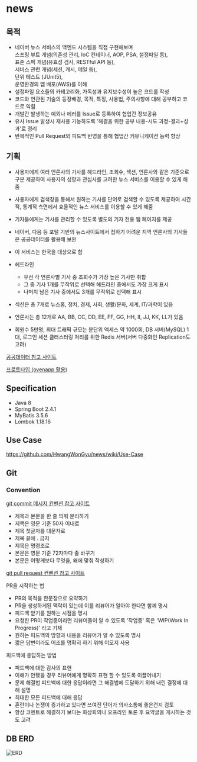 # news

## 목적
* 네이버 뉴스 서비스의 백엔드 시스템을 직접 구현해보며  
스프링 부트 개념(의존성 관리, IoC 컨테이너, AOP, PSA, 설정파일 등),  
표준 스펙 개념(유효성 검사, RESTful API 등),  
서비스 관련 개념(세션, 캐시, 메일 등),  
단위 테스트 (JUnit5),  
운영환경의 앱 배포(AWS)를 이해  
* 설정파일 요소들의 카테고리화,  가독성과 유지보수성이 높은 코드를 작성
* 코드와 연관된 기술의 등장배경, 목적, 특징, 사용법, 주의사항에 대해 공부하고 코드로 익힘
* 개발간 발생하는 예외나 에러를 Issue로 등록하여 협업간 정보공유
* 유사 Issue 발생시 재사용 가능하도록 '해결을 위한 공부 내용-시도 과정-결과+성과'로 정리
* 반복적인 Pull Request와 피드백 반영을 통해 협업간 커뮤니케이션 능력 향상 

## 기획
* 사용자에게 여러 언론사의 기사를 헤드라인, 조회수, 섹션, 언론사와 같은 기준으로 구분 제공하여
사용자의 성향과 관심사를 고려한 뉴스 서비스를 이용할 수 있게 해줌
* 사용자에게 검색창을 통해서 원하는 기사를 단어로 검색할 수 있도록 제공하여
시간적, 통계적 측면에서 효율적인 뉴스 서비스를 이용할 수 있게 해줌
* 기자들에게는 기사를 관리할 수 있도록 별도의 기자 전용 웹 페이지를 제공
* 네이버, 다음 등 포털 기반의 뉴스사이트에서 접하기 어려운 지역 언론사의 기사들은 공공데이터를 활용해 보완

* 이 서비스는 한국을 대상으로 함
* 헤드라인
  - 우선 각 언론사별 기사 중 조회수가 가장 높은 기사만 취합
  - 그 중 기사 1개를 무작위로 선택해 헤드라인 중에서도 가장 크게 표시
  - 나머지 남은 기사 중에서도 3개를 무작위로 선택해 표시
* 섹션은 총 7개로 뉴스홈, 정치, 경제, 사회, 생활/문화, 세계, IT/과학이 있음
* 언론사는 총 12개로 AA, BB, CC, DD, EE, FF, GG, HH, II, JJ, KK, LL가 있음
* 회원수 5만명, 최대 트래픽 규모는 분단위 액세스 약 1000회, DB 서버(MySQL) 1대, 로그인 세션 클러스터링 처리를 위한 Redis 서버(서버 다중화인 Replication도 고려)


[공공데이터 참고 사이트](https://www.data.go.kr/data/15034926/openapi.do)

[프로토타입 (ovenapp 활용)](https://ovenapp.io/view/wp8c3hZx9oYXGnwD4AWbaX0Zz3NKWFxw/)

## Specification
- Java 8
- Spring Boot 2.4.1
- MyBatis 3.5.6
- Lombok 1.18.16

## Use Case
https://github.com/HwangWonGyu/news/wiki/Use-Case

## Git

### Convention
[git commit 메시지 컨벤션 참고 사이트](https://meetup.toast.com/posts/106)

* 제목과 본문을 한 줄 띄워 분리하기
* 제목은 영문 기준 50자 이내로
* 제목 첫글자를 대문자로
* 제목 끝에 . 금지
* 제목은 명령조로
* 본문은 영문 기준 72자마다 줄 바꾸기
* 본문은 어떻게보다 무엇을, 왜에 맞춰 작성하기

[git pull request 컨벤션 참고 사이트](https://github.blog/2015-01-21-how-to-write-the-perfect-pull-request/)

PR을 시작하는 법
* PR의 목적을 한문장으로 요약하기
* PR을 생성하게된 맥락이 있는데 이를 리뷰어가 알아야 한다면 함께 명시
* 피드백 받기를 원하는 시점을 명시
* 요청한 PR이 작업중이라면 리뷰어들이 알 수 있도록 '작업중' 혹은 'WIP(Work In Progress)' 라고 기재
* 원하는 피드백의 방향과 내용을 리뷰어가 알 수 있도록 명시
* 짧은 답변이라도 어조를 명확히 하기 위해 이모지 사용

피드백에 응답하는 방법
* 피드백에 대한 감사의 표현
* 이해가 안됐을 경우 리뷰어에게 명확히 표현 할 수 있도록 이끌어내기
* 문제 해결법 피드백에 대한 응답이라면 그 해결법에 도달하기 위해 내린 결정에 대해 설명
* 최대한 모든 피드백에 대해 응답
* 혼란이나 논쟁이 증가하고 있다면 쓰여진 단어가 의사소통에 좋은건지 검토
* 항상 코멘트로 해결하기 보다는 화상회의나 오프라인 토론 후 요약글을 게시하는 것도 고려

## DB ERD
![ERD](https://user-images.githubusercontent.com/15853498/102389829-02c7b500-4017-11eb-8fbd-775686c1af80.PNG)
